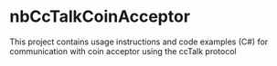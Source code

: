 nbCcTalkCoinAcceptor
====================

This project contains usage instructions and code examples (C#) for communication with coin acceptor using the ccTalk protocol